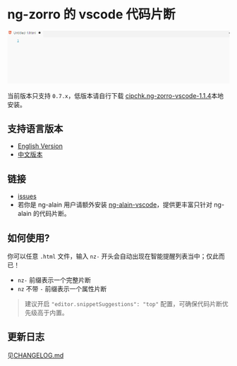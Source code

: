 # ng-zorro 的 vscode 代码片断

![Plugin in action](help.gif)

当前版本只支持 `0.7.x`，低版本请自行下载 [cipchk.ng-zorro-vscode-1.1.4](https://github.com/cipchk/ng-zorro-vscode/raw/dev/cipchk.ng-zorro-vscode-1.1.4.vsix)本地安装。

## 支持语言版本

- [English Version](https://marketplace.visualstudio.com/items?itemName=cipchk.ng-zorro-vscode)
- [中文版本](https://marketplace.visualstudio.com/items?itemName=cipchk.ng-zorro-vscode-zh-CN)

## 链接

- [issues](https://github.com/cipchk/ng-zorro-vscode/issues)
- 若你是 ng-alain 用户请额外安装 [ng-alain-vscode](https://marketplace.visualstudio.com/items?itemName=cipchk.ng-alain-vscode)，提供更丰富只针对 ng-alain 的代码片断。

## 如何使用?

你可以任意 `.html` 文件，输入 `nz-` 开头会自动出现在智能提醒列表当中；仅此而已！

- `nz-` 前缀表示一个完整片断
- `nz` 不带 `-` 前缀表示一个属性片断

> 建议开启 `"editor.snippetSuggestions": "top"` 配置，可确保代码片断优先级高于内置。

## 更新日志

见[CHANGELOG.md](CHANGELOG.md)
